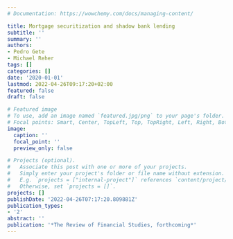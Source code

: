 ```yaml
---
# Documentation: https://wowchemy.com/docs/managing-content/

title: Mortgage securitization and shadow bank lending
subtitle: ''
summary: ''
authors:
- Pedro Gete
- Michael Reher
tags: []
categories: []
date: '2020-01-01'
lastmod: 2022-04-26T09:17:20+02:00
featured: false
draft: false

# Featured image
# To use, add an image named `featured.jpg/png` to your page's folder.
# Focal points: Smart, Center, TopLeft, Top, TopRight, Left, Right, BottomLeft, Bottom, BottomRight.
image:
  caption: ''
  focal_point: ''
  preview_only: false

# Projects (optional).
#   Associate this post with one or more of your projects.
#   Simply enter your project's folder or file name without extension.
#   E.g. `projects = ["internal-project"]` references `content/project/deep-learning/index.md`.
#   Otherwise, set `projects = []`.
projects: []
publishDate: '2022-04-26T07:17:20.809881Z'
publication_types:
- '2'
abstract: ''
publication: '*The Review of Financial Studies, forthcoming*'
---
```

